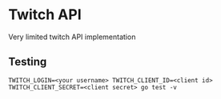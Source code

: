 Twitch API
===

Very limited twitch API implementation

Testing
---

    TWITCH_LOGIN=<your username> TWITCH_CLIENT_ID=<client id> TWITCH_CLIENT_SECRET=<client secret> go test -v